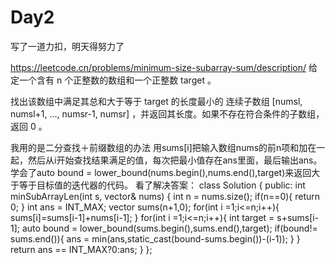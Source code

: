 # Day2
写了一道力扣，明天得努力了

https://leetcode.cn/problems/minimum-size-subarray-sum/description/
给定一个含有 n 个正整数的数组和一个正整数 target 。

找出该数组中满足其总和大于等于 target 的长度最小的 连续子数组 [numsl, numsl+1, ..., numsr-1, numsr] ，并返回其长度。如果不存在符合条件的子数组，返回 0 。

我用的是二分查找＋前缀数组的办法
用sums[i]把输入数组nums的前n项和加在一起，然后从i开始查找结果满足的值，每次把最小值存在ans里面，最后输出ans。
学会了auto bound = lower_bound(nums.begin(),nums.end(),target)来返回大于等于目标值的迭代器的代码。
看了解决答案：
class Solution {
public:
    int minSubArrayLen(int s, vector<int>& nums) {
    int  n = nums.size();
    if(n==0){
        return 0;
    }
    int ans = INT_MAX;
    vector<int> sums(n+1,0);
    for(int i =1;i<=n;i++){
        sums[i]=sums[i-1]+nums[i-1];
    }
    for(int i =1;i<=n;i++){
        int target = s+sums[i-1];
        auto bound = lower_bound(sums.begin(),sums.end(),target);
        if(bound!= sums.end()){
            ans = min(ans,static_cast<int>(bound-sums.begin())-(i-1));
        }
    }
    return ans == INT_MAX?0:ans;
    }
};
